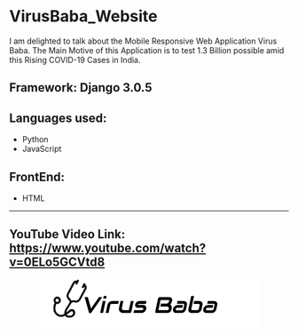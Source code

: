 # VirusBaba_Website


I am delighted to talk about the Mobile Responsive Web Application Virus Baba.
The Main Motive of this Application is to test 1.3 Billion possible amid this Rising COVID-19 Cases in India.
## Framework: Django 3.0.5
## Languages used:
* Python
* JavaScript
## FrontEnd:
* HTML

------------------------------------------------------------------------------------------------------------------------
YouTube Video Link:
https://www.youtube.com/watch?v=0ELo5GCVtd8
-------------------------------------------------------------------------------------------------------------------------
<p align="center">
  <img  src="login/static/logob.png">
</p>
